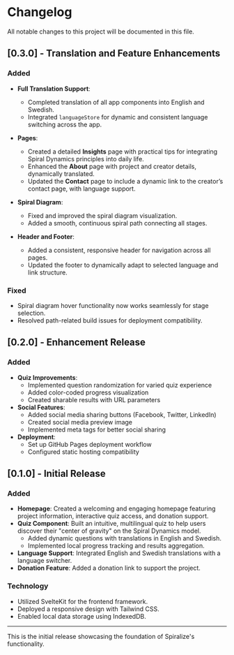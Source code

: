 # Changelog

All notable changes to this project will be documented in this file.

## [0.3.0] - Translation and Feature Enhancements

### Added
- **Full Translation Support**:
  - Completed translation of all app components into English and Swedish.
  - Integrated `languageStore` for dynamic and consistent language switching across the app.

- **Pages**:
  - Created a detailed **Insights** page with practical tips for integrating Spiral Dynamics principles into daily life.
  - Enhanced the **About** page with project and creator details, dynamically translated.
  - Updated the **Contact** page to include a dynamic link to the creator’s contact page, with language support.

- **Spiral Diagram**:
  - Fixed and improved the spiral diagram visualization.
  - Added a smooth, continuous spiral path connecting all stages.

- **Header and Footer**:
  - Added a consistent, responsive header for navigation across all pages.
  - Updated the footer to dynamically adapt to selected language and link structure.

### Fixed
- Spiral diagram hover functionality now works seamlessly for stage selection.
- Resolved path-related build issues for deployment compatibility.

## [0.2.0] - Enhancement Release

### Added
- **Quiz Improvements**:
  - Implemented question randomization for varied quiz experience
  - Added color-coded progress visualization
  - Created sharable results with URL parameters
- **Social Features**:
  - Added social media sharing buttons (Facebook, Twitter, LinkedIn)
  - Created social media preview image
  - Implemented meta tags for better social sharing
- **Deployment**:
  - Set up GitHub Pages deployment workflow
  - Configured static hosting compatibility

## [0.1.0] - Initial Release

### Added
- **Homepage**: Created a welcoming and engaging homepage featuring project information, interactive quiz access, and donation support.
- **Quiz Component**: Built an intuitive, multilingual quiz to help users discover their "center of gravity" on the Spiral Dynamics model.
  - Added dynamic questions with translations in English and Swedish.
  - Implemented local progress tracking and results aggregation.
- **Language Support**: Integrated English and Swedish translations with a language switcher.
- **Donation Feature**: Added a donation link to support the project.

### Technology
- Utilized SvelteKit for the frontend framework.
- Deployed a responsive design with Tailwind CSS.
- Enabled local data storage using IndexedDB.

---

This is the initial release showcasing the foundation of Spiralize's functionality.


